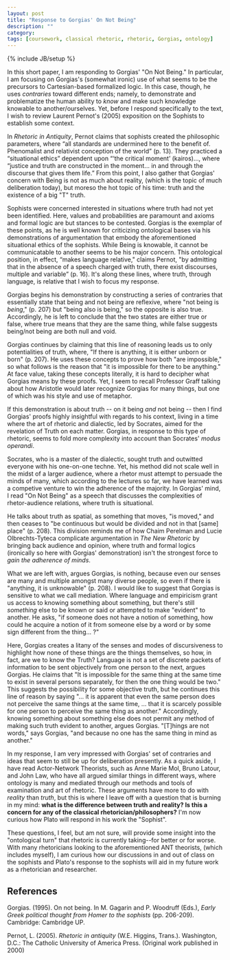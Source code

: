 ```yaml
---
layout: post
title: "Response to Gorgias' On Not Being"
description: ""
category: 
tags: [coursework, classical rhetoric, rhetoric, Gorgias, ontology]
---
```

{% include JB/setup %}

In this short paper, I am responding to Gorgias' "On Not Being." In particular, I am focusing on Gorgias's (somewhat ironic) use of what seems to be the precursors to Cartesian-based formalized logic. In this case, though, he uses *contraries* toward different ends; namely, to demonstrate and problematize the human ability to *know* and make such knowledge knowable to another/ourselves. Yet, before I respond specifically to the text, I wish to review Laurent Pernot's (2005) exposition on the Sophists to establish some context.

In *Rhetoric in Antiquity*, Pernot claims that sophists created the philosophic parameters, where “all standards are undermined here to the benefit of. Phenomalist and relativist conception of the world” (p. 13). They practiced a “situational ethics” dependent upon “‘the critical moment’ (kairos)…, where “justice and truth are constructed in the moment… in and through the discourse that gives them life.” From this point, I also gather that Gorgias' concern with Being is not as much about reality, (which is the topic of much deliberation today), but moreso the hot topic of his time: truth and the existence of a big "T" truth.

Sophists were concerned interested in situations where truth had not yet been identified. Here, values and probabilities are paramount and axioms and formal logic are but stances to be contested. Gorgias is the exemplar of these points, as he is well known for criticizing ontological bases via his demonstrations of argumentation that embody the aforementioned situational ethics of the sophists. While Being is knowable, it cannot be communicatable to another seems to be his major concern. This ontological position, in effect, “makes language relative," claims Pernot, "by admitting that in the absence of a speech charged with truth, there exist discourses, multiple and variable” (p. 16). It's along these lines, where truth, through language, is relative that I wish to focus my response.

Gorgias begins his demonstration by constructing a series of contraries that essentially state that being and not being are reflexive, where "not being is *being*," (p. 207) but "being also is being," so the opposite is also true. Accordingly, he is left to conclude that the two states are either true or false, where true means that they are the same thing, while false suggests being/not being are both null and void.

Gorgias continues by claiming that this line of reasoning leads us to only potentialities of truth, where, "If there is anything, it is either unborn or born" (p. 207). He uses these concepts to prove how both "are impossible," so what follows is the reason that "it is impossible for there to be anything." At face value, taking these concepts literally, it is hard to decipher what Gorgias means by these proofs. Yet, I seem to recall Professor Graff talking about how Aristotle would later recognize Gorgias for many things, but one of which was his style and use of metaphor.

If this demonstration is about truth -- on it being *and* not being -- then I find Gorgias' proofs highly insightful with regards to his context, living in a time where the art of rhetoric and dialectic, led by Socrates, aimed for the revelation of Truth on each matter. Gorgias, in response to this type of rhetoric, seems to fold more complexity into account than Socrates' *modus operandi*.

Socrates, who is a master of the dialectic, sought truth and outwitted everyone with his one-on-one techne. Yet, his method did not scale well in the midst of a larger audience, where a rhetor must attempt to persuade the minds of many, which according to the lectures so far, we have learned was a competive venture to win the adherence of the majority. In Gorgias' mind, I read "On Not Being" as a speech that discusses the complexities of rhetor-audience relations, where truth is situational. 

He talks about truth as spatial, as something that moves, "is moved," and then ceases to "be continuous but would be divided and not in that [same] place" (p. 208). This division reminds me of how Chaim Perelman and Lucie Olbrechts-Tyteca complicate argumentation in *The New Rhetoric* by bringing back audience and opinion, where truth and formal logics (ironically so here with Gorgias' demonstration) isn't the strongest force to *gain the adherence of minds*.

What we are left with, argues Gorgias, is nothing, because even our senses are many and multiple amongst many diverse people, so even if there is "anything, it is unknowable" (p. 208). I would like to suggest that Gorgias is sensitive to what we call mediation. Where language and empiricism grant us access to knowing something about something, but there's still *something* else to be known or said or attempted to make "evident" to another. He asks, "if someone does not have a notion of something, how could he acquire a notion of it from someone else by a word or by some sign different from the thing... ?"

Here, Gorgias creates a litany of the senses and modes of discursiveness to highlight how none of these things are the things themselves, so how, in fact, are we to know the Truth? Language is not a set of discrete packets of information to be sent objectively from one person to the next, argues Gorgias. He claims that "It is impossible for the same thing at the same time to exist in several persons separately, for then the one thing would be two." This suggests the possibility for some objective truth, but he continues this line of reason by saying "... it is apparent that even the same person does not perceive the same things at the same time, ... that it is scarcely possible for one person to perceive the same thing as another." Accordingly, knowing something about something else does not permit any method of making such truth evident to another, argues Gorgias. "[T]hings are not words," says Gorgias, "and because no one has the same thing in mind as another."

In my response, I am very impressed with Gorgias' set of contraries and ideas that seem to still be up for deliberation presently. As a quick aside, I have read Actor-Network Theorists, such as Anne Marie Mol, Bruno Latour, and John Law, who have all argued similar things in different ways, where ontology is many and mediated through our methods and tools of examination and art of rhetoric. These arguments have more to do with *reality* than *truth*, but this is where I leave off with a question that is burning in my mind: <b>what is the difference between truth and reality? Is this a concern for any of the classical rhetorician/philosophers?</b> I'm now curious how Plato will respond in his work the "Sophist".

These questions, I feel, but am not sure, will provide some insight into the "ontological turn" that rhetoric is currently taking--for better or for worse. With many rhetoricians looking to the aforementioned ANT theorists, (which includes myself), I am curious how our discussions in and out of class on the sophists and Plato's response to the sophists will aid in my future work as a rhetorician and researcher.

## References

Gorgias. (1995). On not being. In M. Gagarin and P. Woodruff (Eds.), *Early Greek political thought from Homer to the sophists* (pp. 206-209). Cambridge: Cambridge UP.

Pernot, L. (2005). *Rhetoric in antiquity* (W.E. Higgins, Trans.). Washington, D.C.: The Catholic University of America Press. (Original work published in 2000)
